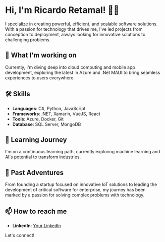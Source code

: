 # Hi, I'm Ricardo Retamal! 👨‍💻

I specialize in creating powerful, efficient, and scalable software solutions. With a passion for technology that drives me, I've led projects from conception to deployment, always looking for innovative solutions to challenging problems.

## 🚀 What I'm working on

Currently, I'm diving deep into cloud computing and mobile app development, exploring the latest in Azure and .Net MAUI to bring seamless experiences to users everywhere.

## 🛠 Skills

- **Languages**: C#, Python, JavaScript
- **Frameworks**: .NET, Xamarin, VueJS, React
- **Tools**: Azure, Docker, Git
- **Database**: SQL Server, MongoDB

## 🌱 Learning Journey

I'm on a continuous learning path, currently exploring machine learning and AI's potential to transform industries.

## 💼 Past Adventures

From founding a startup focused on innovative IoT solutions to leading the development of critical software for enterprise, my journey has been marked by a passion for solving complex problems with technology.

## 📫 How to reach me

- **LinkedIn**: [Your LinkedIn](https://linkedin.com/in/yourprofile)

Let's connect!
